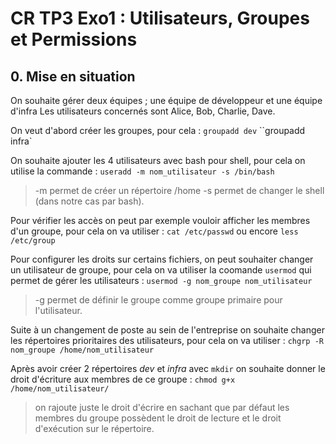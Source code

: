 # CR TP3 Exo1 : Utilisateurs, Groupes et Permissions

## 0. Mise en situation

On souhaite gérer deux équipes ; une équipe de développeur et une équipe d'infra 
Les utilisateurs concernés sont Alice, Bob, Charlie, Dave.

On veut d'abord créer les groupes, pour cela :
`groupadd dev`
``groupadd infra`

On souhaite ajouter les 4 utilisateurs avec bash pour shell, pour cela on utilise la commande :
`useradd -m nom_utilisateur -s /bin/bash`

> -m permet de créer un répertoire /home
> -s permet de changer le shell (dans notre cas par bash).

Pour vérifier les accès on peut par exemple vouloir afficher les membres d'un groupe, pour cela on va utiliser :
`cat /etc/passwd` ou encore `less /etc/group`

Pour configurer les droits sur certains fichiers, on peut souhaiter changer un utilisateur de groupe, pour cela on va utiliser la coomande `usermod` qui permet de gérer les utilisateurs : 
`usermod -g nom_groupe nom_utilisateur` 
> -g permet de définir le groupe comme groupe primaire pour l'utilisateur.

Suite à un changement de poste au sein de l'entreprise on souhaite changer les répertoires prioritaires des utilisateurs, pour cela on va utiliser :
`chgrp -R nom_groupe /home/nom_utilisateur`

Après avoir créer 2 répertoires *dev* et *infra* avec `mkdir` on souhaite donner le droit d'écriture aux membres de ce groupe :
`chmod g+x /home/nom_utilisateur/`
> on rajoute juste le droit d'écrire en sachant que par défaut les membres du groupe possèdent le droit de lecture et le droit d'exécution sur le répertoire. 